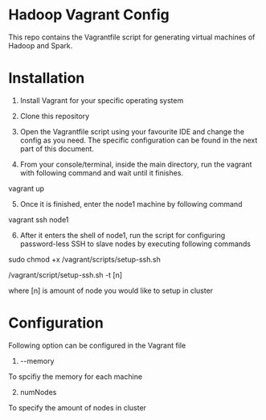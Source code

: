 Hadoop Vagrant Config
============================================================

This repo contains the Vagrantfile script for generating virtual machines of Hadoop and Spark.


Installation
==========================================
1. Install Vagrant for your specific operating system

2. Clone this repository

3. Open the Vagrantfile script using your favourite IDE and change the config as you need. The specific configuration can be found in the next part of this document.

4. From your console/terminal, inside the main directory, run the vagrant with following command and wait until it finishes.

vagrant up

5. Once it is finished, enter the node1 machine by following command

vagrant ssh node1

6. After it enters the shell of node1, run the script for configuring password-less SSH to slave nodes by executing following commands

sudo chmod +x /vagrant/scripts/setup-ssh.sh

/vagrant/script/setup-ssh.sh -t [n]

where [n] is amount of node you would like to setup in cluster

Configuration
=============================================

Following option can be configured in the Vagrant file

1. --memory

To spcifiy the memory for each machine

2. numNodes

To specify the amount of nodes in cluster


